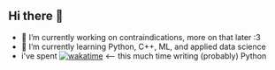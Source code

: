 ## Hi there 👋
- 🔭 I’m currently working on contraindications, more on that later :3
- 🌱 I’m currently learning Python, C++, ML, and applied data science
-  i've spent [![wakatime](https://wakatime.com/badge/user/e6dca865-7802-411e-8499-c68ff78ad58d.svg?style=plastic)](https://wakatime.com/@e6dca865-7802-411e-8499-c68ff78ad58d) <-- this much time writing (probably) Python 


<!--
**smonk333/smonk333** is a ✨ _special_ ✨ repository because its `README.md` (this file) appears on your GitHub profile.

Here are some ideas to get you started:



- 👯 I’m looking to collaborate on ...
- 🤔 I’m looking for help with ...
- 💬 Ask me about ...
- 📫 How to reach me: ...
- 😄 Pronouns: ...
- ⚡ Fun fact: ...
-->
